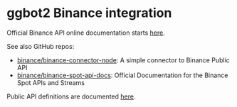 # ggbot2 Binance integration

Official Binance API online documentation starts [here](https://binance-docs.github.io/apidocs/spot/en/#introduction).

See also GitHub repos:

-   [binance/binance-connector-node](https://github.com/binance/binance-connector-node): A simple connector to Binance Public API
-   [binance/binance-spot-api-docs](https://github.com/binance/binance-spot-api-docs): Official Documentation for the Binance Spot APIs and Streams

Public API definitions are documented [here](https://binance-docs.github.io/apidocs/spot/en/#public-api-definitions).
